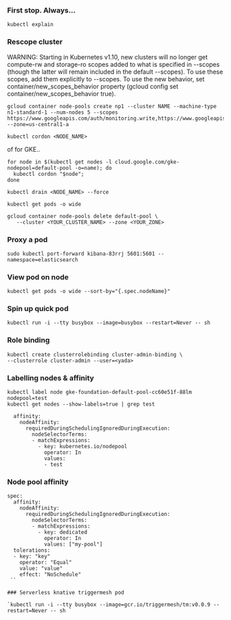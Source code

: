 
### First stop. Always...

`kubectl explain`


### Rescope cluster

WARNING: Starting in Kubernetes v1.10, new clusters will no longer get compute-rw and storage-ro scopes added to what is specified in --scopes (though the latter will remain included in the default --scopes). To use these scopes, add them explicitly to --scopes. To use the new behavior, set container/new_scopes_behavior property (gcloud config set container/new_scopes_behavior true).


```
gcloud container node-pools create np1 --cluster NAME --machine-type n1-standard-1 --num-nodes 5 --scopes https://www.googleapis.com/auth/monitoring.write,https://www.googleapis.com/auth/logging.write,https://www.googleapis.com/auth/trace.append,https://www.googleapis.com/auth/devstorage.full_control,https://www.googleapis.com/auth/compute  --zone=us-central1-a
```

```
kubectl cordon <NODE_NAME>
```
of for GKE..
```
for node in $(kubectl get nodes -l cloud.google.com/gke-nodepool=default-pool -o=name); do
  kubectl cordon "$node";
done
```

```
kubectl drain <NODE_NAME> --force
```

```
kubectl get pods -o wide
```

```
gcloud container node-pools delete default-pool \
   --cluster <YOUR_CLUSTER_NAME> --zone <YOUR_ZONE>
```

### Proxy a pod

```
sudo kubectl port-forward kibana-83rrj 5601:5601 --namespace=elasticsearch
```

### View pod on node

```
kubectl get pods -o wide --sort-by="{.spec.nodeName}"
```

### Spin up quick pod

```
kubectl run -i --tty busybox --image=busybox --restart=Never -- sh 
```

### Role binding

```
kubectl create clusterrolebinding cluster-admin-binding \
--clusterrole cluster-admin --user=<yada>
```

### Labelling nodes & affinity
```
kubectl label node gke-foundation-default-pool-cc60e51f-88lm nodepool=test
kubectl get nodes --show-labels=true | grep test
```

```
  affinity:
    nodeAffinity:
      requiredDuringSchedulingIgnoredDuringExecution:
        nodeSelectorTerms:
        - matchExpressions:
          - key: kubernetes.io/nodepool
            operator: In
            values:
            - test
```
### Node pool affinity
```
spec:
  affinity:
    nodeAffinity:
      requiredDuringSchedulingIgnoredDuringExecution:
        nodeSelectorTerms:
        - matchExpressions:
          - key: dedicated
            operator: In
            values: ["my-pool"]
  tolerations: 
  - key: "key"
    operator: "Equal"
    value: "value"
    effect: "NoSchedule"
 ``

### Serverless knative triggermesh pod

`kubectl run -i --tty busybox --image=gcr.io/triggermesh/tm:v0.0.9 --restart=Never -- sh `
